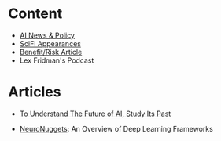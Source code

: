 # Content

- [AI News & Policy](https://www.internetsociety.org/issues/past-categories/ai/)
- [SciFi Appearances](https://starwars.fandom.com/wiki/Artificial_intelligence/Legends)
- [Benefit/Risk Article](https://futureoflife.org/background/benefits-risks-of-artificial-intelligence/?cn-reloaded=1)
- Lex Fridman's Podcast


# Articles
- [To Understand The Future of AI, Study Its Past](https://www.forbes.com/sites/robtoews/2019/11/17/to-understand-the-future-of-ai-study-its-past/#372f439221b3)

- [NeuroNuggets](https://medium.com/neuromation-blog/neuronuggets-an-overview-of-deep-learning-frameworks-8e5c164ce012): An Overview of Deep Learning Frameworks
